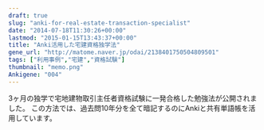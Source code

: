 ```yaml
---
draft: true
slug: "anki-for-real-estate-transaction-specialist"
date: "2014-07-18T11:30:26+00:00"
lastmod: "2015-01-15T13:43:37+00:00"
title: "Anki活用した宅建資格独学法"
gene_url: "http://matome.naver.jp/odai/2138401750504809501"
tags: ["利用事例","宅建","資格試験"]
thumbnail: "memo.png"
Ankigene: "004"
---
```

3ヶ月の独学で宅地建物取引主任者資格試験に一発合格した勉強法が公開されました。
この方法では、過去問10年分を全て暗記するのにAnkiと共有単語帳を活用しています。

